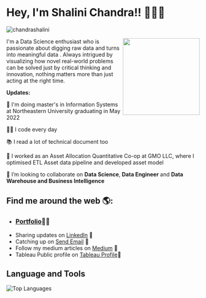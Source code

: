 # Hey, I'm Shalini Chandra!! 👩🏾‍💻
<p align="left"> <img src="https://komarev.com/ghpvc/?username=chandrashalini" alt="chandrashalini" /> </p>
<img align='right' src='https://github.com/chandrashalini/shal/blob/main/data.gif' width='200"'>
I'm a Data Science enthusiast who is passionate about digging raw data and turns into meaningful data . Always intrigued by visualizing how novel real-world problems can be solved just by critical thinking and innovation, nothing matters more than just acting at the right time.

**Updates:**

🔭 I'm doing master's in Information Systems at Northeastern University graduating in May 2022

👨‍💻 I code every day

📚 I read a lot of technical document too

🔭 I worked as an Asset Allocation Quantitative Co-op at GMO LLC, where I optimised ETL Asset data pipeline and developed asset model

👯 I’m looking to collaborate on **Data Science**, **Data Engineer** and **Data Warehouse and Business Intelligence**

## Find me around the web 🌎: 
- <h3><a href="https://chandrashalini.github.io/">Portfolio</a>👩🏾‍ </h3>
- Sharing updates on <a href="https://www.linkedin.com/in/shalinichandraa/">LinkedIn</a> 💼</h3>
- Catching up on <a href = "mailto: chandra.shal@northeastern.edu">Send Email</a> :e-mail: </h3>
- Follow my medium articles on <a href="https://shalinichandr.medium.com/">Medium</a> 💼 </h3>
- Tableau Public profile on <a href="https://public.tableau.com/app/profile/shalini.chandra/">Tableau Profile</a>💼 </h3>
## **Language and Tools**
![Top Languages](https://github-readme-stats.vercel.app/api/top-langs/?username=chandrashalini&theme=radical)
</code>
